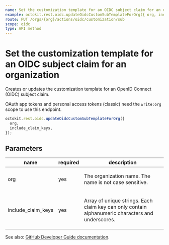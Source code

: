 ```yaml
---
name: Set the customization template for an OIDC subject claim for an organization
example: octokit.rest.oidc.updateOidcCustomSubTemplateForOrg({ org, include_claim_keys })
route: PUT /orgs/{org}/actions/oidc/customization/sub
scope: oidc
type: API method
---
```


# Set the customization template for an OIDC subject claim for an organization

Creates or updates the customization template for an OpenID Connect (OIDC) subject claim.

OAuth app tokens and personal access tokens (classic) need the `write:org` scope to use this endpoint.

```js
octokit.rest.oidc.updateOidcCustomSubTemplateForOrg({
  org,
  include_claim_keys,
});
```

## Parameters

<table>
  <thead>
    <tr>
      <th>name</th>
      <th>required</th>
      <th>description</th>
    </tr>
  </thead>
  <tbody>
    <tr><td>org</td><td>yes</td><td>

The organization name. The name is not case sensitive.

</td></tr>
<tr><td>include_claim_keys</td><td>yes</td><td>

Array of unique strings. Each claim key can only contain alphanumeric characters and underscores.

</td></tr>
  </tbody>
</table>

See also: [GitHub Developer Guide documentation](https://docs.github.com/rest/actions/oidc#set-the-customization-template-for-an-oidc-subject-claim-for-an-organization).
